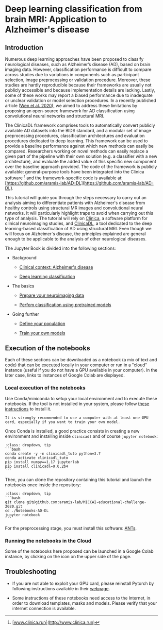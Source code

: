 # Deep learning classification from brain MRI: Application to Alzheimer's disease

## Introduction

Numerous deep learning approaches have been proposed to classify neurological
diseases, such as Alzheimer’s disease (AD), based on brain imaging data.
However, classification performance is difficult to compare across studies due
to variations in components such as participant selection, image preprocessing
or validation procedure. Moreover, these studies are hardly reproducible
because their frameworks are usually not publicly accessible and because
implementation details are lacking. Lastly, some of these works may report a
biased performance due to inadequate or unclear validation or model selection
procedures.  In a recently published article ([Wen et al.
2020](https://doi.org/10.1016/j.media.2020.101694)), we aimed to address these
limitations by proposing an open-source framework for AD classification using
convolutional neural networks and structural MRI.

The ClinicaDL framework comprises tools to automatically convert publicly
available AD datasets into the BIDS standard, and a modular set of image
preprocessing procedures, classification architectures and evaluation procedures
dedicated to deep learning. This framework can be used to provide a baseline
performance against which new methods can easily be compared. Researchers working
on novel methods can easily replace a given part of the pipeline with their own
solution (e.g. a classifier with a new architecture), and evaluate the added
value of this specific new component over the baseline approach provided.
The code of the framework is publicly available: general-purpose tools have
been integrated into the Clinica software [^mynote]
and the framework-specific code is available at:
[https://github.com/aramis-lab/AD-DL](https://github.com/aramis-lab/AD-DL).

[^mynote]: [www.clinica.run](http://www.clinica.run)

This tutorial will guide you through the steps necessary to carry out an
analysis aiming to differentiate patients with Alzheimer's disease from healthy
controls using structural MR images and convolutional neural networks. It will
particularly highlight traps to avoid when carrying out this type of analysis.
The tutorial will rely on [Clinica](http://www.clinica.run), a software
platform for clinical neuroimaging studies, and
[ClinicaDL](https://github.com/aramis-lab/ad-dl), a tool dedicated to the deep
learning-based classification of AD using structural MRI. Even though we will
focus on Alzheimer's disease, the principles explained are general enough to be
applicable to the analysis of other neurological diseases.

The Jupyter Book is divided into the following sections:

- Background

  - [Clinical context: Alzheimer's disease](Notebooks-AD-DL/dataset)

  - [Deep learning classification](Notebooks-AD-DL/deep_learning)

- The basics

  - [Prepare your neuroimaging data](Notebooks-AD-DL/preprocessing)

  - [Perfom classification using pretrained models](Notebooks-AD-DL/inference)

- Going further

  - [Define your population](Notebooks-AD-DL/label_extraction)

  - [Train your own models](Notebooks-AD-DL/training)


## Execution of the notebooks

Each of these sections can be downloaded as a notebook (a mix of text and code)
that can be executed locally in your computer or run in a
"cloud" instance (useful if you do not have a GPU available in your computer).
In the later case, links to instances of Google Colab are displayed.

### Local execution of the notebooks

Use Conda/miniconda to setup your local environment and to execute these
notebooks. If the tool is not installed in your system, please follow [these
instructions](https://docs.conda.io/en/latest/miniconda.html) to install it.

```{warning}
It is strongly recommended to use a computer with at least one GPU
card, especially if you want to train your own model.
```

Once Conda is installed, a good practice consists in creating a new environment
and installing inside `clinicadl` and of course `jupyter notebook`:

````{admonition} Environment installation instructions
:class: dropdown, tip
```bash
conda create -y -n clinicadl_tuto python=3.7
conda activate clinicadl_tuto
pip install numpy==1.17 jupyterlab
pip install clinicadl=0.0.2b4
```
````

Then, you can clone the repository containing this tutorial and launch the
notebooks once inside the repository:


````{admonition} Cloning repository
:class: dropdown, tip
```bash
git clone git@github.com:aramis-lab/MICCAI-educational-challenge-2020.git
cd ./Notebooks-AD-DL
jupyter notebook
```
````

For the preprocessing stage, you must install this software: [ANTs](http://stnava.github.io/ANTs/).

### Running the notebooks in the Cloud

Some of the notebooks here proposed can be launched in a Google Colab instance,
by clicking on the icon on the upper side of the page.

## Troubleshooting

- If you are not able to exploit your GPU card, please reinstall Pytorch by
  following instructions available in their
  [webpage](https://pytorch.org/get-started/locally/).

- Some instructions of these notebooks need access to the Internet, in order to
  download templates, masks and models. Please verify that your internet
  connection is available.
